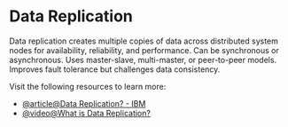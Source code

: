# Data Replication

Data replication creates multiple copies of data across distributed system nodes for availability, reliability, and performance. Can be synchronous or asynchronous. Uses master-slave, multi-master, or peer-to-peer models. Improves fault tolerance but challenges data consistency.

Visit the following resources to learn more:

- [@article@Data Replication? - IBM](https://www.ibm.com/topics/data-replication)
- [@video@What is Data Replication?](https://www.youtube.com/watch?v=iO8a1nMbL1o)
